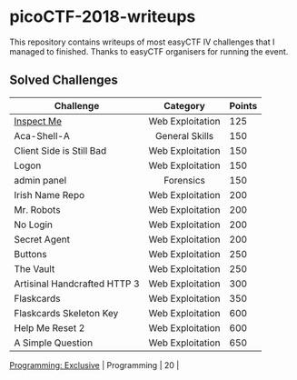 # picoCTF-2018-writeups

This repository contains writeups of most easyCTF IV challenges that I managed to finished. Thanks to easyCTF organisers for running the event.  


## Solved Challenges

Challenge | Category | Points 
----------|:--------:|:------
[Inspect Me](/web_exploitation/inspect_me.md) | Web Exploitation | 125 | 
Aca-Shell-A | General Skills | 150 |
Client Side is Still Bad | Web Exploitation | 150 |
Logon | Web Exploitation | 150 |
admin panel | Forensics | 150 |
Irish Name Repo | Web Exploitation | 200 |
Mr. Robots | Web Exploitation | 200 |
No Login | Web Exploitation | 200 |
Secret Agent | Web Exploitation | 200 |
Buttons | Web Exploitation | 250 |
The Vault | Web Exploitation | 250 |
Artisinal Handcrafted HTTP 3 | Web Exploitation | 300 |
Flaskcards | Web Exploitation | 350 |
Flaskcards Skeleton Key | Web Exploitation | 600 |
Help Me Reset 2 | Web Exploitation | 600 |
A Simple Question | Web Exploitation | 650 |



[Programming: Exclusive](https://github.com/asinggih/easyCTF-2018-writeups/blob/master/Programming/Programming-Exclusive.md) | Programming | 20 | 



